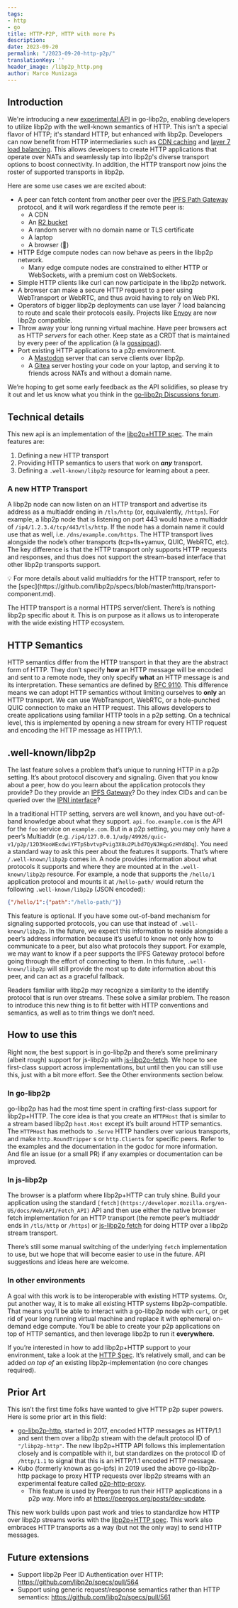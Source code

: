 ```yaml
---
tags:
- http
- go
title: HTTP-P2P, HTTP with more Ps
description:
date: 2023-09-20
permalink: "/2023-09-20-http-p2p/"
translationKey: ''
header_image: /libp2p_http.png
author: Marco Munizaga
---
```


## Introduction

We're introducing a new [experimental API](https://pkg.go.dev/github.com/libp2p/go-libp2p@v0.31.0/p2p/http) in go-libp2p, enabling developers to utilize libp2p with the well-known semantics of HTTP. This isn't a special flavor of HTTP; it's standard HTTP, but enhanced with libp2p. Developers can now benefit from HTTP intermediaries such as [CDN caching](https://www.cloudflare.com/learning/cdn/what-is-caching/) and [layer 7 load balancing](https://www.nginx.com/resources/glossary/layer-7-load-balancing/). This allows developers to create HTTP applications that operate over NATs and seamlessly tap into libp2p's diverse transport options to boost connectivity. In addition, the HTTP transport now joins the roster of supported transports in libp2p.

Here are some use cases we are excited about:

- A peer can fetch content from another peer over the [IPFS Path Gateway](https://specs.ipfs.tech/http-gateways/path-gateway/) protocol, and it will work regardless if the remote peer is:
    - A CDN
    - An [R2 bucket](https://developers.cloudflare.com/r2/get-started/)
    - A random server with no domain name or TLS certificate
    - A laptop
    - A browser (🚀)
- HTTP Edge compute nodes can now behave as peers in the libp2p network.
    - Many edge compute nodes are constrained to either HTTP or WebSockets, with a premium cost on WebSockets.
- Simple HTTP clients like curl can now participate in the libp2p network.
- A browser can make a secure HTTP request to a peer using WebTransport or WebRTC, and thus avoid having to rely on Web PKI.
- Operators of bigger libp2p deployments can use layer 7 load balancing to route and scale their protocols easily. Projects like [Envoy](https://www.envoyproxy.io/) are now libp2p compatible.
- Throw away your long running virtual machine. Have peer browsers act as HTTP *servers* for each other. Keep state as a CRDT that is maintained by every peer of the application (à la [gossippad](https://github.com/marcopolo/gossip-pad)).
- Port existing HTTP applications to a p2p environment.
    - A [Mastodon](https://docs.joinmastodon.org) server that can serve clients over libp2p.
    - A [Gitea](https://about.gitea.com) server hosting your code on your laptop, and serving it to friends across NATs and without a domain name.

We’re hoping to get some early feedback as the API solidifies, so please try it out and let us know what you think in the [go-libp2p Discussions forum](https://github.com/libp2p/go-libp2p/discussions).

## Technical details

This new api is an implementation of the [libp2p+HTTP spec](https://github.com/libp2p/specs/pull/508). The main features are:

1. Defining a new HTTP transport
2. Providing HTTP semantics to users that work on ***any*** transport.
3. Defining a `.well-known/libp2p` resource for learning about a peer.

### A new HTTP Transport

A libp2p node can now listen on an HTTP transport and advertise its address as a multiaddr ending in `/tls/http` (or, equivalently, `/https`). For example, a libp2p node that is listening on port 443 would have a multiaddr of `/ip4/1.2.3.4/tcp/443/tls/http`. If the node has a domain name it could use that as well, i.e. `/dns/example.com/https`. The HTTP transport lives alongside the node’s other transports (tcp+tls+yamux, QUIC, WebRTC, etc). The key difference is that the HTTP transport only supports HTTP requests and responses, and thus does not support the stream-based interface that other libp2p transports support.

<aside>
💡 For more details about valid multiaddrs for the HTTP transport, refer to the [spec](https://github.com/libp2p/specs/blob/master/http/transport-component.md).

</aside>

The HTTP transport is a normal HTTPS server/client. There’s is nothing libp2p specific about it. This is on purpose as it allows us to interoperate with the wide existing HTTP ecosystem.

## HTTP Semantics

HTTP semantics differ from the HTTP transport in that they are the abstract form of HTTP. They don’t specify **how** an HTTP message will be encoded and sent to a remote node, they only specify **what** an HTTP message is and its interpretation. These semantics are defined by [RFC 9110](https://www.rfc-editor.org/rfc/rfc9110.html). This difference means we can adopt HTTP semantics without limiting ourselves to **only** an HTTP transport. We can use WebTransport, WebRTC, or a hole-punched QUIC connection to make an HTTP request. This allows developers to create applications using familiar HTTP tools in a p2p setting. On a technical level, this is implemented by opening a new stream for every HTTP request and encoding the HTTP message as HTTP/1.1.

## .well-known/libp2p

The last feature solves a problem that’s unique to running HTTP in a p2p setting. It’s about protocol discovery and signaling. Given that you know about a peer, how do you learn about the application protocols they provide? Do they provide an [IPFS Gateway](https://specs.ipfs.tech/http-gateways/path-gateway/)? Do they index CIDs and can be queried over the [IPNI interface](https://docs.cid.contact/query-and-retrieve/querying-indexer-provider)?

In a traditional HTTP setting, servers are well known, and you have out-of-band knowledge about what they support. `api.foo.example.com` is the API for the `foo` service on `example.com`. But in a p2p setting, you may only have a peer’s Multiaddr (e.g. `/ip4/127.0.0.1/udp/49926/quic-v1/p2p/12D3KooWExdwiYFTpSbvtvpPvig3X8u2PLbd7QyNJHqpGzHYd8Dq`). You need a standard way to ask this peer about the features it supports. That’s where `/.well-known/libp2p` comes in. A node provides information about what protocols it supports and where they are mounted at in the `.well-known/libp2p` resource. For example, a node that supports the `/hello/1` application protocol and mounts it at `/hello-path/` would return the following `.well-known/libp2p` (JSON encoded):

```json
{"/hello/1":{"path":"/hello-path/"}}
```

This feature is optional. If you have some out-of-band mechanism for signaling supported protocols, you can use that instead of `.well-known/libp2p`. In the future, we expect this information to reside alongside a peer’s address information because it’s useful to know not only how to communicate to a peer, but also what protocols they support. For example, we may want to know if a peer supports the IPFS Gateway protocol before going through the effort of connecting to them. In this future, `.well-known/libp2p` will still provide the most up to date information about this peer, and can act as a graceful fallback.

Readers familiar with libp2p may recognize a similarity to the identify protocol that is run over streams. These solve a similar problem. The reason to introduce this new thing is to fit better with HTTP conventions and semantics, as well as to trim things we don’t need.

## How to use this

Right now, the best support is in go-libp2p and there’s some preliminary (albeit rough) support for js-libp2p with [js-libp2p-fetch](https://github.com/MarcoPolo/js-libp2p-fetch/tree/main). We hope to see first-class support across implementations, but until then you can still use this, just with a bit more effort. See the Other environments section below.

### In go-libp2p

go-libp2p has had the most time spent in crafting first-class support for libp2p+HTTP. The core idea is that you create an `HTTPHost` that is similar to a stream based libp2p `host.Host` except it’s built around HTTP semantics. The `HTTPHost` has methods to `.Serve` HTTP handlers over various transports, and make `http.RoundTripper` s or `http.Client`s for specific peers. Refer to the examples and the documentation in the godoc for more information. And file an issue (or a small PR) if any examples or documentation can be improved.

### In js-libp2p

The browser is a platform where libp2p+HTTP can truly shine. Build your application using the standard `[fetch](https://developer.mozilla.org/en-US/docs/Web/API/Fetch_API)` API and then use either the native browser fetch implementation for an HTTP transport (the remote peer’s multiaddr ends in `/tls/http` or `/https`) or [js-libp2p fetch](https://www.npmjs.com/package/@marcopolo_/libp2p-fetch) for doing HTTP over a libp2p stream transport.

There’s still some manual switching of the underlying `fetch` implementation to use, but we hope that will become easier to use in the future. API suggestions and ideas here are welcome.

### In other environments

A goal with this work is to be interoperable with existing HTTP systems. Or, put another way, it is to make all existing HTTP systems libp2p-compatible. That means you’ll be able to interact with a go-libp2p node with `curl`, or get rid of your long running virtual machine and replace it with ephemeral on-demand edge compute. You’ll be able to create your p2p applications on top of HTTP semantics, and then leverage libp2p to run it **********everywhere**********.

If you’re interested in how to add libp2p+HTTP support to your environment, take a look at the [HTTP Spec](https://github.com/libp2p/specs/pull/508). It’s relatively small, and can be added *on top of* an existing libp2p-implementation (no core changes required).

## Prior Art

This isn’t the first time folks have wanted to give HTTP p2p super powers. Here is some prior art in this field:

- [go-libp2p-http](https://github.com/libp2p/go-libp2p-http), started in 2017, encoded HTTP messages as HTTP/1.1 and sent them over a libp2p stream with the default protocol ID of `"/libp2p-http"`. The new libp2p+HTTP API follows this implementation closely and is compatible with it, but standardizes on the protocol ID of `/http/1.1` to signal that this is an HTTP/1.1 encoded HTTP message.
- Kubo (formerly known as go-ipfs) in 2019 used the above go-libp2p-http package to proxy HTTP requests over libp2p streams with an experimental feature called [p2p-http-proxy](https://github.com/ipfs/kubo/blob/master/docs/experimental-features.md#p2p-http-proxy).
    - This feature is used by Peergos to run their HTTP applications in a p2p way. More info at https://peergos.org/posts/dev-update.

This new work builds upon past work and tries to standardize how HTTP over libp2p streams works with the [libp2p+HTTP spec](https://github.com/libp2p/specs/pull/508). This work also embraces HTTP transports as a way (but not the only way) to send HTTP messages.

## Future extensions

- Support libp2p Peer ID Authentication over HTTP: https://github.com/libp2p/specs/pull/564
- Support using generic request/response semantics rather than HTTP semantics: https://github.com/libp2p/specs/pull/561